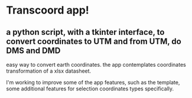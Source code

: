 # Transcoord app!

## a python script, with a tkinter interface, to convert coordinates to UTM and from UTM, do DMS and DMD

easy way to convert earth coordinates. the app contemplates coordinates transformation of a xlsx datasheet.

I'm working to improve some of the app features, such as the template, some additional features for selection coordinates types specifically. 
